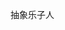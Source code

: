 抽象乐子人

<!---
TwperBody/TwperBody is a ✨ special ✨ repository because its `README.md` (this file) appears on your GitHub profile.
You can click the Preview link to take a look at your changes.
--->
